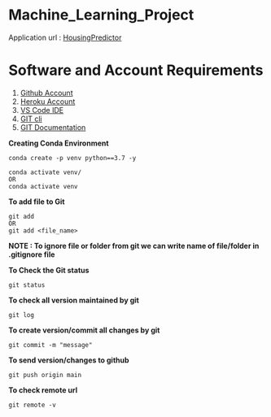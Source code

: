 # Machine_Learning_Project

Application url : [HousingPredictor](https://ml-regression-app.herokuapp.com/)

# Software and Account Requirements
1. [Github Account](https://github.com)
2. [Heroku Account](https://dashboard.heroku.com/login)
3. [VS Code IDE](https://code.visualstudio.com/download)
4. [GIT cli](https://git-scm.com/downloads)
5. [GIT Documentation](https://git-scm.com/docs/gittutorial)



**Creating Conda Environment**
```
conda create -p venv python==3.7 -y
```
```
conda activate venv/
OR
conda activate venv
```

**To add file to Git**
```
git add
OR
git add <file_name>
```

**NOTE : To ignore file or folder from git we can write name of file/folder in .gitignore file**


**To Check the Git status**
```
git status
```

**To check all version maintained by git**
```
git log
```

**To create version/commit all changes by git**
```
git commit -m "message"
```

**To send version/changes to github**
```
git push origin main
```

**To check remote url**
```
git remote -v
```




